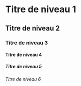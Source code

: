 # Titre de niveau 1

## Titre de niveau 2

### Titre de niveau 3

#### Titre de niveau 4

##### Titre de niveau 5

###### Titre de niveau 6
